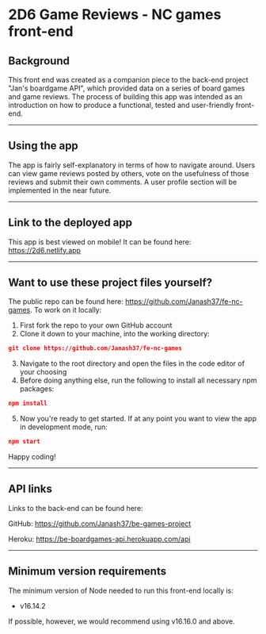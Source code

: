 # 2D6 Game Reviews - NC games front-end

## Background

This front end was created as a companion piece to the back-end project "Jan's boardgame API", which provided data on a series of board games and game reviews. The process of building this app was intended as an introduction on how to produce a functional, tested and user-friendly front-end.

---

## Using the app

The app is fairly self-explanatory in terms of how to navigate around. Users can view game reviews posted by others, vote on the usefulness of those reviews and submit their own comments. A user profile section will be implemented in the near future.

---

## Link to the deployed app

This app is best viewed on mobile! It can be found here: https://2d6.netlify.app

---

## Want to use these project files yourself?

The public repo can be found here: https://github.com/Janash37/fe-nc-games. To work on it locally:

1. First fork the repo to your own GitHub account
2. Clone it down to your machine, into the working directory:

```JSON
git clone https://github.com/Janash37/fe-nc-games
```

3. Navigate to the root directory and open the files in the code editor of your choosing
4. Before doing anything else, run the following to install all necessary npm packages:

```JSON
npm install
```

5. Now you're ready to get started. If at any point you want to view the app in development mode, run:

```JSON
npm start
```

Happy coding!

---

## API links

Links to the back-end can be found here:

GitHub: https://github.com/Janash37/be-games-project

Heroku: https://be-boardgames-api.herokuapp.com/api

---

## Minimum version requirements

The minimum version of Node needed to run this front-end locally is:

- v16.14.2

If possible, however, we would recommend using v16.16.0 and above.
